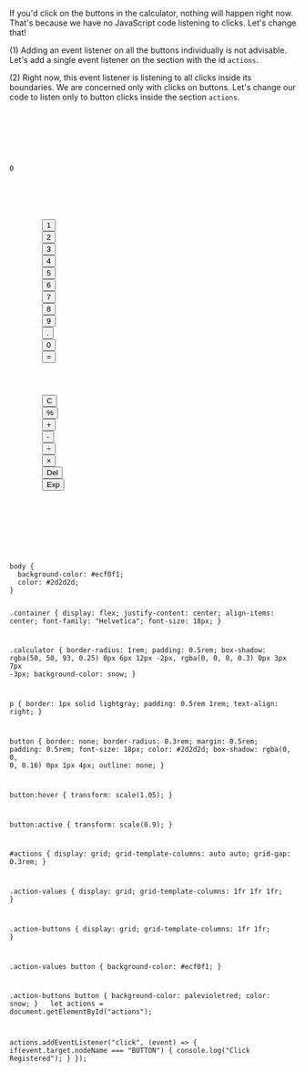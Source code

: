 If you'd click on the buttons in the
calculator, nothing will happen right now.
That's because we have no JavaScript code
listening to clicks. Let's change that!

(1) Adding an event listener
on all the buttons individually is not
advisable. Let's add a single event
listener on the section with the id `actions`.

(2) Right now, this event listener is
listening to all clicks inside its
boundaries. We are concerned only with clicks
on buttons. Let's change our code to
listen only to button clicks inside
the section `actions`.

<Editor lang="javascript" type="exercise">
<code>
<panel lang="html">
<div class="container">
  <div class="calculator">
    <p id = "result">0</p>
    <section id="actions">
      <section class="action-values">
        <button class = "action-value numeral" id = "numeral-one">1</button>
        <button class = "action-value numeral" id = "numeral-two">2</button>
        <button class = "action-value numeral" id = "numeral-three">3</button>
        <button class = "action-value numeral" id = "numeral-four">4</button>
        <button class = "action-value numeral" id = "numeral-five">5</button>
        <button class = "action-value numeral" id = "numeral-six">6</button>
        <button class = "action-value numeral" id = "numeral-seven">7</button>
        <button class = "action-value numeral" id = "numeral-eight">8</button>
        <button class = "action-value numeral" id = "numeral-nine">9</button>
        <button class = "action-value" id = "decimal-point">.</button>
        <button class = "action-value numeral" id = "numeral-zero">0</button>
        <button class = "action-value" id = "action-equals">=</button>
      </section>
      <section class="action-buttons">
        <button class = "action-button" id = "clear-all">C</button>
        <button class = "action-button" id = "action-remainder">%</button>
        <button class = "action-button" id = "action-add">+</button>
        <button class = "action-button" id = "action-subtract">-</button>
        <button class = "action-button" id = "action-divide">÷</button>
        <button class = "action-button" id = "action-multiply">×</button>
        <button class = "action-button" id = "action-backspace">Del</button>
        <button class = "action-button" id = "action-exponent">Exp</button>
      </section>
    </section>
  </div>
</div>
</panel>
<panel lang="css">
body {
  background-color: #ecf0f1;
  color: #2d2d2d;
}

.container {
  display: flex;
  justify-content: center;
  align-items: center;
  font-family: "Helvetica";
  font-size: 18px;
}

.calculator {
  border-radius: 1rem;
  padding: 0.5rem;
  box-shadow: rgba(50, 50, 93, 0.25) 0px 6px 12px -2px, rgba(0, 0, 0, 0.3) 0px 3px 7px -3px;
  background-color: snow;
}

p {
  border: 1px solid lightgray;
  padding: 0.5rem 1rem;
  text-align: right;
}

button {
  border: none;
  border-radius: 0.3rem;
  margin: 0.5rem;
  padding: 0.5rem;
  font-size: 18px;
  color: #2d2d2d;
  box-shadow: rgba(0, 0, 0, 0.16) 0px 1px 4px;
  outline: none;
}

button:hover {
  transform: scale(1.05);
}

button:active {
  transform: scale(0.9);
}

#actions {
  display: grid;
  grid-template-columns: auto auto;
  grid-gap: 0.3rem;
}

.action-values {
  display: grid;
  grid-template-columns: 1fr 1fr 1fr;
}

.action-buttons {
  display: grid;
  grid-template-columns: 1fr 1fr;
}

.action-values button {
  background-color: #ecf0f1;
}

.action-buttons button {
  background-color: palevioletred;
  color: snow;
}
</panel>
<panel lang="javascript">
let actions = document.getElementById("actions");

actions.addEventListener("click", (event) => {
  if(event.target.nodeName === "BUTTON") {
    console.log("Click Registered");
  }
});
</panel>
</code>
</Editor>